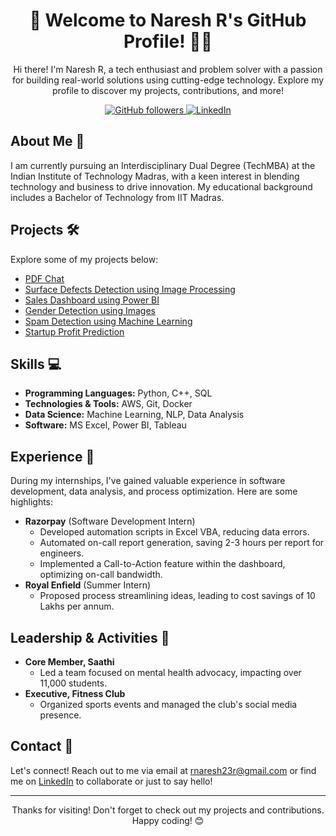 <!-- Header -->
<h1 align="center">👋 Welcome to Naresh R's GitHub Profile! 👨‍💻</h1>

<!-- Introduction -->
<p align="center">Hi there! I'm Naresh R, a tech enthusiast and problem solver with a passion for building real-world solutions using cutting-edge technology. Explore my profile to discover my projects, contributions, and more!</p>

<!-- Badges -->
<p align="center">
  <a href="https://github.com/naresh-r">
    <img alt="GitHub followers" src="https://img.shields.io/github/followers/naresh-r?label=Follow&style=social">
  </a>
  <a href="https://www.linkedin.com/in/naresh-r-5b8209203/">
    <img alt="LinkedIn" src="https://img.shields.io/badge/-Connect-blue?style=flat-square&logo=linkedin&color=0077B5">
  </a>
</p>

<!-- About Me -->
## About Me 🚀
I am currently pursuing an Interdisciplinary Dual Degree (TechMBA) at the Indian Institute of Technology Madras, with a keen interest in blending technology and business to drive innovation. My educational background includes a Bachelor of Technology from IIT Madras.

<!-- Projects -->
## Projects 🛠️
Explore some of my projects below:
- [PDF Chat](https://github.com/Naresh23032003/PDF-Chat)
- [Surface Defects Detection using Image Processing](#)
- [Sales Dashboard using Power BI](#)
- [Gender Detection using Images](https://github.com/Naresh23032003/Gender-Classification)
- [Spam Detection using Machine Learning](#)
- [Startup Profit Prediction](https://github.com/Naresh23032003/Startup-Profit-Prediction)

<!-- Skills -->
## Skills 💻
- **Programming Languages:** Python, C++, SQL
- **Technologies & Tools:** AWS, Git, Docker
- **Data Science:** Machine Learning, NLP, Data Analysis
- **Software:** MS Excel, Power BI, Tableau

<!-- Experience -->
## Experience 🏢
During my internships, I've gained valuable experience in software development, data analysis, and process optimization. Here are some highlights:
- **Razorpay** (Software Development Intern)
  - Developed automation scripts in Excel VBA, reducing data errors.
  - Automated on-call report generation, saving 2-3 hours per report for engineers.
  - Implemented a Call-to-Action feature within the dashboard, optimizing on-call bandwidth.
- **Royal Enfield** (Summer Intern)
  - Proposed process streamlining ideas, leading to cost savings of 10 Lakhs per annum.
  
<!-- Leadership & Activities -->
## Leadership & Activities 🌟
- **Core Member, Saathi**
  - Led a team focused on mental health advocacy, impacting over 11,000 students.
- **Executive, Fitness Club**
  - Organized sports events and managed the club's social media presence.

<!-- Contact -->
## Contact 📧
Let's connect! Reach out to me via email at [rnaresh23r@gmail.com](mailto:rnaresh23r@gmail.com) or find me on [LinkedIn](https://www.linkedin.com/in/naresh-r-5b8209203/) to collaborate or just to say hello!

<!-- Footer -->
<hr>
<p align="center">Thanks for visiting! Don't forget to check out my projects and contributions. Happy coding! 😊</p>

